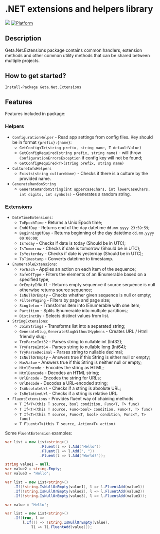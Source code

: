 # .NET extensions and helpers library

![](http://tc.geta.no/app/rest/builds/buildType:(id:TeamFrederik_NetExtensions_BuildNuGetPackage)/statusIcon)
[![Platform](https://img.shields.io/badge/Platform-.NET%20Standard%202.0-blue.svg?style=flat)](https://docs.microsoft.com/en-us/dotnet/core/)

## Description
Geta.Net.Extensions package contains common handlers, extension methods and other common utility methods that can be shared between multiple projects.

## How to get started?
```
Install-Package Geta.Net.Extensions
```

## Features

Features included in package:
### Helpers

- `ConfigurationHelper` - Read app settings from config files. Key should be in format `{prefix}:{name}`:
  - `GetConfig<T>(string prefix, string name, T defaultValue)`
  - `GetConfigRequired(string prefix, string name)` - will throw `ConfigurationErrorsException` if config key will not be found;
  - `GetConfigRequired<T>(string prefix, string name)`
- `CultureInfoHelpers`
  - `Exists(string cultureName)` - Checks if there is a culture by the provided name.
- `GenerateRandomString`
  - `GenerateRandomString(int uppercaseChars, int lowerCaseChars, int digits, int symbols)` - Generates a random string.

### Extensions
- `DateTimeExtensions`:
  - `ToEpochTime` - Returns a Unix Epoch time;
  - `EndOfDay` - Returns end of the day datetime `dd.mm.yyyy 23:59:59`;
  - `BeginningOfDay` - Returns beginning of the day datetime `dd.mm.yyyy 00:00:00`;
  - `IsToday` - Checks if date is today (Should be in UTC);
  - `IsTomorrow` - Checks if date is tomorrow (Should be in UTC);
  - `IsYesterday` - Checks if date is yesterday (Should be in UTC);
  - `ToTimestamp` - Converts datetime to timestamp.
- `EnumerableExtensions`:
  - `ForEach` - Applies an action on each item of the sequence;
  - `SafeOfType` - Filters the elements of an IEnumerable based on a specified type;
  - `OrEmptyIfNull` - Returns empty sequence if source sequence is null otherwise returns source sequence;
  - `IsNullOrEmpty` - Checks whether given sequence is null or empty;
  - `FilterPaging` - Filters by page and page size;
  - `Singleton` - Transforms item into IEnumerable with one item;
  - `Partition` - Splits IEnumerable into multiple partitions;
  - `DistinctBy` - Selects distinct values from list.
- `StringExtensions`:
  - `JoinStrings` - Transforms list into a separated string;
  - `GenerateSlug`, `GenerateSlugWithoutHyphens` - Creates URL / Html friendly slug;
  - `TryParseInt32` - Parses string to nullable int (Int32);
  - `TryParseInt64` - Parses string to nullable long (Int64);
  - `TryParseDecimal` - Parses string to nullable decimal;
  - `IsNullOrEmpty` - Answers true if this String is either null or empty;
  - `HasValue` - Answers true if this String is neither null or empty;
  - `HtmlEncode` - Encodes the string as HTML;
  - `HtmlDencode` - Decodes an HTML string;
  - `UrlEncode` - Encodes the string for URLs;
  - `UrlDecode` - Decodes a URL-encoded string;
  - `IsAbsoluteUrl` - Checks if a string is absolute URL;
  - `IsRelativeUrl` - Checks if a string is relative URL.
- `FluentExtensions` - Provides fluent way of chaining methods
    - `T If<T>(this T source, bool condition, Func<T, T> func)`
    - `T If<T>(this T source, Func<bool> condition, Func<T, T> func)`
    - `T If<T>(this T source, Func<T, bool> condition, Func<T, T> func)`
    - `T Fluent<T>(this T source, Action<T> action)`
   
Some `FluentExtension` examples:
```csharp  
var list = new List<string>()
                .Fluent(l => l.Add("Hello"))
                .Fluent(l => l.Add(", "))
                .Fluent(l => l.Add("World!")); 
```
```csharp  
string value1 = null;
var value2 = string.Empty;
var value3 = "Hello";

var list = new List<string>()
    .If(!string.IsNullOrEmpty(value1), l => l.FluentAdd(value1))
    .If(!string.IsNullOrEmpty(value2), l => l.FluentAdd(value2))
    .If(!string.IsNullOrEmpty(value3), l => l.FluentAdd(value3));
```
```csharp
var value = "Hello";

var list = new List<string>()
    .If(true, l =>
        l.If(() => !string.IsNullOrEmpty(value),
            l1 => l1.FluentAdd(value)));
```
